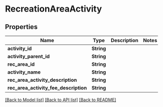 # RecreationAreaActivity

## Properties
Name | Type | Description | Notes
------------ | ------------- | ------------- | -------------
**activity_id** | **String** |  | 
**activity_parent_id** | **String** |  | 
**rec_area_id** | **String** |  | 
**activity_name** | **String** |  | 
**rec_area_activity_description** | **String** |  | 
**rec_area_activity_fee_description** | **String** |  | 

[[Back to Model list]](../README.md#documentation-for-models) [[Back to API list]](../README.md#documentation-for-api-endpoints) [[Back to README]](../README.md)


